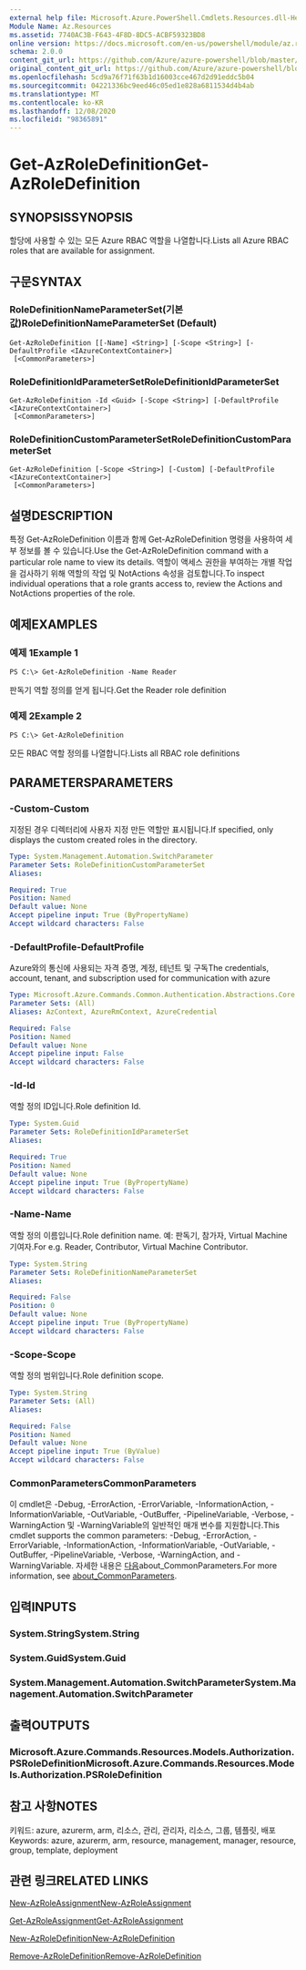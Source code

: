 ```yaml
---
external help file: Microsoft.Azure.PowerShell.Cmdlets.Resources.dll-Help.xml
Module Name: Az.Resources
ms.assetid: 7740AC3B-F643-4F8D-8DC5-ACBF59323BD8
online version: https://docs.microsoft.com/en-us/powershell/module/az.resources/get-azroledefinition
schema: 2.0.0
content_git_url: https://github.com/Azure/azure-powershell/blob/master/src/Resources/Resources/help/Get-AzRoleDefinition.md
original_content_git_url: https://github.com/Azure/azure-powershell/blob/master/src/Resources/Resources/help/Get-AzRoleDefinition.md
ms.openlocfilehash: 5cd9a76f71f63b1d16003cce467d2d91eddc5b04
ms.sourcegitcommit: 04221336bc9eed46c05ed1e828a6811534d4b4ab
ms.translationtype: MT
ms.contentlocale: ko-KR
ms.lasthandoff: 12/08/2020
ms.locfileid: "98365891"
---
```

# <span data-ttu-id="a1bae-101">Get-AzRoleDefinition</span><span class="sxs-lookup"><span data-stu-id="a1bae-101">Get-AzRoleDefinition</span></span>

## <span data-ttu-id="a1bae-102">SYNOPSIS</span><span class="sxs-lookup"><span data-stu-id="a1bae-102">SYNOPSIS</span></span>
<span data-ttu-id="a1bae-103">할당에 사용할 수 있는 모든 Azure RBAC 역할을 나열합니다.</span><span class="sxs-lookup"><span data-stu-id="a1bae-103">Lists all Azure RBAC roles that are available for assignment.</span></span>

## <span data-ttu-id="a1bae-104">구문</span><span class="sxs-lookup"><span data-stu-id="a1bae-104">SYNTAX</span></span>

### <span data-ttu-id="a1bae-105">RoleDefinitionNameParameterSet(기본값)</span><span class="sxs-lookup"><span data-stu-id="a1bae-105">RoleDefinitionNameParameterSet (Default)</span></span>
```
Get-AzRoleDefinition [[-Name] <String>] [-Scope <String>] [-DefaultProfile <IAzureContextContainer>]
 [<CommonParameters>]
```

### <span data-ttu-id="a1bae-106">RoleDefinitionIdParameterSet</span><span class="sxs-lookup"><span data-stu-id="a1bae-106">RoleDefinitionIdParameterSet</span></span>
```
Get-AzRoleDefinition -Id <Guid> [-Scope <String>] [-DefaultProfile <IAzureContextContainer>]
 [<CommonParameters>]
```

### <span data-ttu-id="a1bae-107">RoleDefinitionCustomParameterSet</span><span class="sxs-lookup"><span data-stu-id="a1bae-107">RoleDefinitionCustomParameterSet</span></span>
```
Get-AzRoleDefinition [-Scope <String>] [-Custom] [-DefaultProfile <IAzureContextContainer>]
 [<CommonParameters>]
```

## <span data-ttu-id="a1bae-108">설명</span><span class="sxs-lookup"><span data-stu-id="a1bae-108">DESCRIPTION</span></span>
<span data-ttu-id="a1bae-109">특정 Get-AzRoleDefinition 이름과 함께 Get-AzRoleDefinition 명령을 사용하여 세부 정보를 볼 수 있습니다.</span><span class="sxs-lookup"><span data-stu-id="a1bae-109">Use the Get-AzRoleDefinition command with a particular role name to view its details.</span></span>
<span data-ttu-id="a1bae-110">역할이 액세스 권한을 부여하는 개별 작업을 검사하기 위해 역할의 작업 및 NotActions 속성을 검토합니다.</span><span class="sxs-lookup"><span data-stu-id="a1bae-110">To inspect individual operations that a role grants access to, review the Actions and NotActions properties of the role.</span></span>

## <span data-ttu-id="a1bae-111">예제</span><span class="sxs-lookup"><span data-stu-id="a1bae-111">EXAMPLES</span></span>

### <span data-ttu-id="a1bae-112">예제 1</span><span class="sxs-lookup"><span data-stu-id="a1bae-112">Example 1</span></span>
```
PS C:\> Get-AzRoleDefinition -Name Reader
```

<span data-ttu-id="a1bae-113">판독기 역할 정의를 얻게 됩니다.</span><span class="sxs-lookup"><span data-stu-id="a1bae-113">Get the Reader role definition</span></span>

### <span data-ttu-id="a1bae-114">예제 2</span><span class="sxs-lookup"><span data-stu-id="a1bae-114">Example 2</span></span>
```
PS C:\> Get-AzRoleDefinition
```

<span data-ttu-id="a1bae-115">모든 RBAC 역할 정의를 나열합니다.</span><span class="sxs-lookup"><span data-stu-id="a1bae-115">Lists all RBAC role definitions</span></span>

## <span data-ttu-id="a1bae-116">PARAMETERS</span><span class="sxs-lookup"><span data-stu-id="a1bae-116">PARAMETERS</span></span>

### <span data-ttu-id="a1bae-117">-Custom</span><span class="sxs-lookup"><span data-stu-id="a1bae-117">-Custom</span></span>
<span data-ttu-id="a1bae-118">지정된 경우 디렉터리에 사용자 지정 만든 역할만 표시됩니다.</span><span class="sxs-lookup"><span data-stu-id="a1bae-118">If specified, only displays the custom created roles in the directory.</span></span>

```yaml
Type: System.Management.Automation.SwitchParameter
Parameter Sets: RoleDefinitionCustomParameterSet
Aliases:

Required: True
Position: Named
Default value: None
Accept pipeline input: True (ByPropertyName)
Accept wildcard characters: False
```

### <span data-ttu-id="a1bae-119">-DefaultProfile</span><span class="sxs-lookup"><span data-stu-id="a1bae-119">-DefaultProfile</span></span>
<span data-ttu-id="a1bae-120">Azure와의 통신에 사용되는 자격 증명, 계정, 테넌트 및 구독</span><span class="sxs-lookup"><span data-stu-id="a1bae-120">The credentials, account, tenant, and subscription used for communication with azure</span></span>

```yaml
Type: Microsoft.Azure.Commands.Common.Authentication.Abstractions.Core.IAzureContextContainer
Parameter Sets: (All)
Aliases: AzContext, AzureRmContext, AzureCredential

Required: False
Position: Named
Default value: None
Accept pipeline input: False
Accept wildcard characters: False
```

### <span data-ttu-id="a1bae-121">-Id</span><span class="sxs-lookup"><span data-stu-id="a1bae-121">-Id</span></span>
<span data-ttu-id="a1bae-122">역할 정의 ID입니다.</span><span class="sxs-lookup"><span data-stu-id="a1bae-122">Role definition Id.</span></span>

```yaml
Type: System.Guid
Parameter Sets: RoleDefinitionIdParameterSet
Aliases:

Required: True
Position: Named
Default value: None
Accept pipeline input: True (ByPropertyName)
Accept wildcard characters: False
```

### <span data-ttu-id="a1bae-123">-Name</span><span class="sxs-lookup"><span data-stu-id="a1bae-123">-Name</span></span>
<span data-ttu-id="a1bae-124">역할 정의 이름입니다.</span><span class="sxs-lookup"><span data-stu-id="a1bae-124">Role definition name.</span></span>
<span data-ttu-id="a1bae-125">예: 판독기, 참가자, Virtual Machine 기여자.</span><span class="sxs-lookup"><span data-stu-id="a1bae-125">For e.g. Reader, Contributor, Virtual Machine Contributor.</span></span>

```yaml
Type: System.String
Parameter Sets: RoleDefinitionNameParameterSet
Aliases:

Required: False
Position: 0
Default value: None
Accept pipeline input: True (ByPropertyName)
Accept wildcard characters: False
```

### <span data-ttu-id="a1bae-126">-Scope</span><span class="sxs-lookup"><span data-stu-id="a1bae-126">-Scope</span></span>
<span data-ttu-id="a1bae-127">역할 정의 범위입니다.</span><span class="sxs-lookup"><span data-stu-id="a1bae-127">Role definition scope.</span></span>

```yaml
Type: System.String
Parameter Sets: (All)
Aliases:

Required: False
Position: Named
Default value: None
Accept pipeline input: True (ByValue)
Accept wildcard characters: False
```

### <span data-ttu-id="a1bae-128">CommonParameters</span><span class="sxs-lookup"><span data-stu-id="a1bae-128">CommonParameters</span></span>
<span data-ttu-id="a1bae-129">이 cmdlet은 -Debug, -ErrorAction, -ErrorVariable, -InformationAction, -InformationVariable, -OutVariable, -OutBuffer, -PipelineVariable, -Verbose, -WarningAction 및 -WarningVariable의 일반적인 매개 변수를 지원합니다.</span><span class="sxs-lookup"><span data-stu-id="a1bae-129">This cmdlet supports the common parameters: -Debug, -ErrorAction, -ErrorVariable, -InformationAction, -InformationVariable, -OutVariable, -OutBuffer, -PipelineVariable, -Verbose, -WarningAction, and -WarningVariable.</span></span> <span data-ttu-id="a1bae-130">자세한 내용은 [다음](http://go.microsoft.com/fwlink/?LinkID=113216)about_CommonParameters.</span><span class="sxs-lookup"><span data-stu-id="a1bae-130">For more information, see [about_CommonParameters](http://go.microsoft.com/fwlink/?LinkID=113216).</span></span>

## <span data-ttu-id="a1bae-131">입력</span><span class="sxs-lookup"><span data-stu-id="a1bae-131">INPUTS</span></span>

### <span data-ttu-id="a1bae-132">System.String</span><span class="sxs-lookup"><span data-stu-id="a1bae-132">System.String</span></span>

### <span data-ttu-id="a1bae-133">System.Guid</span><span class="sxs-lookup"><span data-stu-id="a1bae-133">System.Guid</span></span>

### <span data-ttu-id="a1bae-134">System.Management.Automation.SwitchParameter</span><span class="sxs-lookup"><span data-stu-id="a1bae-134">System.Management.Automation.SwitchParameter</span></span>

## <span data-ttu-id="a1bae-135">출력</span><span class="sxs-lookup"><span data-stu-id="a1bae-135">OUTPUTS</span></span>

### <span data-ttu-id="a1bae-136">Microsoft.Azure.Commands.Resources.Models.Authorization.PSRoleDefinition</span><span class="sxs-lookup"><span data-stu-id="a1bae-136">Microsoft.Azure.Commands.Resources.Models.Authorization.PSRoleDefinition</span></span>

## <span data-ttu-id="a1bae-137">참고 사항</span><span class="sxs-lookup"><span data-stu-id="a1bae-137">NOTES</span></span>
<span data-ttu-id="a1bae-138">키워드: azure, azurerm, arm, 리소스, 관리, 관리자, 리소스, 그룹, 템플릿, 배포</span><span class="sxs-lookup"><span data-stu-id="a1bae-138">Keywords: azure, azurerm, arm, resource, management, manager, resource, group, template, deployment</span></span>

## <span data-ttu-id="a1bae-139">관련 링크</span><span class="sxs-lookup"><span data-stu-id="a1bae-139">RELATED LINKS</span></span>

[<span data-ttu-id="a1bae-140">New-AzRoleAssignment</span><span class="sxs-lookup"><span data-stu-id="a1bae-140">New-AzRoleAssignment</span></span>](./New-AzRoleAssignment.md)

[<span data-ttu-id="a1bae-141">Get-AzRoleAssignment</span><span class="sxs-lookup"><span data-stu-id="a1bae-141">Get-AzRoleAssignment</span></span>](./Get-AzRoleAssignment.md)

[<span data-ttu-id="a1bae-142">New-AzRoleDefinition</span><span class="sxs-lookup"><span data-stu-id="a1bae-142">New-AzRoleDefinition</span></span>](./New-AzRoleDefinition.md)

[<span data-ttu-id="a1bae-143">Remove-AzRoleDefinition</span><span class="sxs-lookup"><span data-stu-id="a1bae-143">Remove-AzRoleDefinition</span></span>](./Remove-AzRoleDefinition.md)

